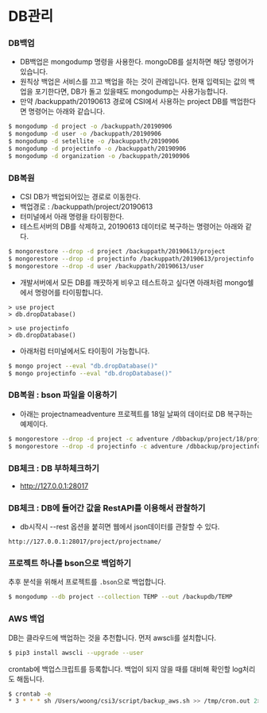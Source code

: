# DB관리

### DB백업
- DB백업은 mongodump 명령을 사용한다. mongoDB를 설치하면 해당 명령어가 있습니다.
- 원칙상 백업은 서비스를 끄고 백업을 하는 것이 관례입니다. 현재 입력되는 값의 백업을 포기한다면, DB가 돌고 있을때도 mongodump는 사용가능합니다.
- 만약 /backuppath/20190613 경로에 CSI에서 사용하는 project DB를 백업한다면 명령어는 아래와 같습니다.

```bash
$ mongodump -d project -o /backuppath/20190906
$ mongodump -d user -o /backuppath/20190906
$ mongodump -d setellite -o /backuppath/20190906
$ mongodump -d projectinfo -o /backuppath/20190906
$ mongodump -d organization -o /backuppath/20190906
```

### DB복원
- CSI DB가 백업되어있는 경로로 이동한다.
- 백업경로 : /backuppath/project/20190613
- 터미널에서 아래 명령을 타이핑한다.
- 테스트서버의 DB를 삭제하고, 20190613 데이터로 복구하는 명령어는 아래와 같다.

```bash
$ mongorestore --drop -d project /backuppath/20190613/project
$ mongorestore --drop -d projectinfo /backuppath/20190613/projectinfo
$ mongorestore --drop -d user /backuppath/20190613/user
```

- 개발서버에서 모든 DB를 깨끗하게 비우고 테스트하고 싶다면 아래처럼 mongo쉘에서 명령어를 타이핑합니다.

```
> use project
> db.dropDatabase()

> use projectinfo
> db.dropDatabase()
```

- 아래처럼 터미널에서도 타이핑이 가능합니다.

```bash
$ mongo project --eval "db.dropDatabase()"
$ mongo projectinfo --eval "db.dropDatabase()"
```

### DB복원 : bson 파일을 이용하기
- 아래는 projectnameadventure 프로젝트를 18일 날짜의 데이터로 DB 복구하는 예제이다.

```bash
$ mongorestore --drop -d project -c adventure /dbbackup/project/18/project/adventure.bson
$ mongorestore --drop -d projectinfo -c adventure /dbbackup/projectinfo/18/projectinfo/adventure.bson
```

### DB체크 : DB 부하체크하기
- http://127.0.0.1:28017

### DB체크 : DB에 들어간 값을 RestAPI를 이용해서 관찰하기
- db시작시 --rest 옵션을 붙히면 웹에서 json데이터를 관찰할 수 있다.

```
http://127.0.0.1:28017/project/projectname/
```

### 프로젝트 하나를 bson으로 백업하기
추후 분석을 위해서 프로젝트를 `.bson`으로 백업합니다.

```bash
$ mongodump --db project --collection TEMP --out /backupdb/TEMP
```

### AWS 백업
DB는 클라우드에 백업하는 것을 추천합니다. 먼저 awscli를 설치합니다.

```bash
$ pip3 install awscli --upgrade --user
```

crontab에 백업스크립트를 등록합니다.
백업이 되지 않을 때를 대비해 확인할 log처리도 해둡니다.

```bash
$ crontab -e
* 3 * * * sh /Users/woong/csi3/script/backup_aws.sh >> /tmp/cron.out 2>&1
```

